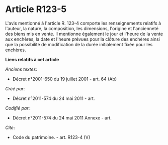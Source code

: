 # Article R123-5

L'avis mentionné à l'article R. 123-4 comporte les renseignements relatifs à l'auteur, la nature, la composition, les
dimensions, l'origine et l'ancienneté des biens mis en vente. Il mentionne également le jour et l'heure de la vente aux
enchères, la date et l'heure prévues pour la clôture des enchères ainsi que la possibilité de modification de la durée
initialement fixée pour les enchères.

**Liens relatifs à cet article**

_Anciens textes_:

  - Décret n°2001-650 du 19 juillet 2001 - art. 64 (Ab)

_Créé par_:

  - Décret n°2011-574 du 24 mai 2011  - art.

_Codifié par_:

  - Décret n°2011-574 du 24 mai 2011 Annexe - art.

_Cite_:

  - Code du patrimoine. - art. R123-4 (V)
